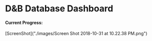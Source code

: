 # D&B Database Dashboard

#### Current Progress:

[ScreenShot]("./images/Screen Shot 2018-10-31 at 10.22.38 PM.png")

